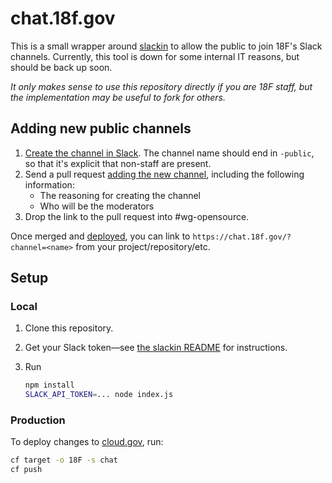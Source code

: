 # chat.18f.gov

This is a small wrapper around [slackin](https://github.com/rauchg/slackin) to allow the public to join 18F's Slack channels. Currently, this tool is down for some internal IT reasons, but should be back up soon.

*It only makes sense to use this repository directly if you are 18F staff, but the implementation may be useful to fork for others.*

## Adding new public channels

1. [Create the channel in Slack](https://get.slack.help/hc/en-us/articles/201402297-Creating-a-channel). The channel name should end in `-public`, so that it's explicit that non-staff are present.
1. Send a pull request [adding the new channel](https://github.com/18F/chat/edit/master/channels.js), including the following information:
    * The reasoning for creating the channel
    * Who will be the moderators
1. Drop the link to the pull request into #wg-opensource.

Once merged and [deployed](#production), you can link to `https://chat.18f.gov/?channel=<name>` from your project/repository/etc.

## Setup

### Local

1. Clone this repository.
1. Get your Slack token—see [the slackin README](https://github.com/rauchg/slackin#custom) for instructions.
1. Run

    ```bash
    npm install
    SLACK_API_TOKEN=... node index.js
    ```

### Production

To deploy changes to [cloud.gov](https://cloud.gov/), run:

```bash
cf target -o 18F -s chat
cf push
```
